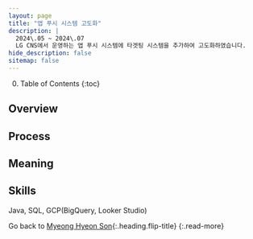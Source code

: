 ```yaml
---
layout: page
title: "앱 푸시 시스템 고도화"
description: |
  2024\.05 ~ 2024\.07  
  LG CNS에서 운영하는 앱 푸시 시스템에 타겟팅 시스템을 추가하여 고도화하였습니다.
hide_description: false
sitemap: false
---
```


0. Table of Contents
{:toc}


## Overview




## Process




## Meaning




## Skills

Java, SQL, GCP(BigQuery, Looker Studio)

Go back to [Myeong Hyeon Son](/about/#projects){:.heading.flip-title}
{:.read-more}